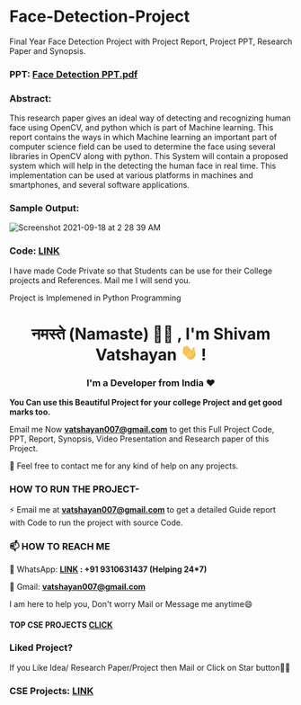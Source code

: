 # Face-Detection-Project
Final Year Face Detection Project with Project Report, Project PPT, Research Paper and Synopsis. 


### PPT: [Face Detection PPT.pdf](https://github.com/Vatshayan/Face-Detection-Project/files/7188440/Face.Detection.PPT.pdf)

### Abstract: 
This research paper gives an ideal way of detecting and recognizing human face using OpenCV, and python which is part of Machine learning. This report contains the ways in which Machine learning an important part of computer science field can be used to determine the face using several libraries in OpenCV along with python. This System will contain a proposed system which will help in the detecting the human face in real time. This implementation can be used at various platforms in machines and smartphones, and several software applications.

### Sample Output:

![Screenshot 2021-09-18 at 2 28 39 AM](https://user-images.githubusercontent.com/28294942/133853780-f95b8c4f-fb20-4120-ac20-3d80cd21714b.png)

### Code: **[LINK](vatshayan007@gmail.com)** 
I have made Code Private so that Students can be use for their College projects and References. Mail me I will send you.

Project is Implemened in Python Programming


<h1 align="center"> नमस्ते (Namaste) 🙏🏻 , I'm Shivam Vatshayan <img src="https://raw.githubusercontent.com/ABSphreak/ABSphreak/master/gifs/Hi.gif" width="30px"> ! </h1>
<h3 align="center">I'm a Developer from India ❤</h3>

**You Can use this Beautiful Project for your college Project and get good marks too.**

Email me Now **vatshayan007@gmail.com** to get this Full Project Code, PPT, Report, Synopsis, Video Presentation and Research paper of this Project.

💌 Feel free to contact me for any kind of help on any projects.
 
### HOW TO RUN THE PROJECT-
⚡ Email me at **vatshayan007@gmail.com** to get a detailed Guide report with Code to run the project with source Code.

### 📫 HOW TO REACH ME 

💬 WhatsApp: **[LINK](https://wa.me/message/CHWN2AHCPMAZK1) : +91 9310631437 (Helping 24*7)**

💬 Gmail: **vatshayan007@gmail.com**

I am here to help you, Don't worry Mail or Message me anytime😄

#### TOP CSE PROJECTS [CLICK](https://www.cse-projects.com)

### Liked Project?
If you Like Idea/ Research Paper/Project then Mail or Click on Star button🙏🏻

### CSE Projects: [LINK](https://www.cse-projects.com)
